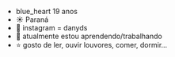 - blue_heart 19 anos
- :sunny: Paraná
- :bell: instagram = danyds
- :city_sunset: atualmente estou aprendendo/trabalhando
-  :star: gosto de ler, ouvir louvores, comer, dormir...
